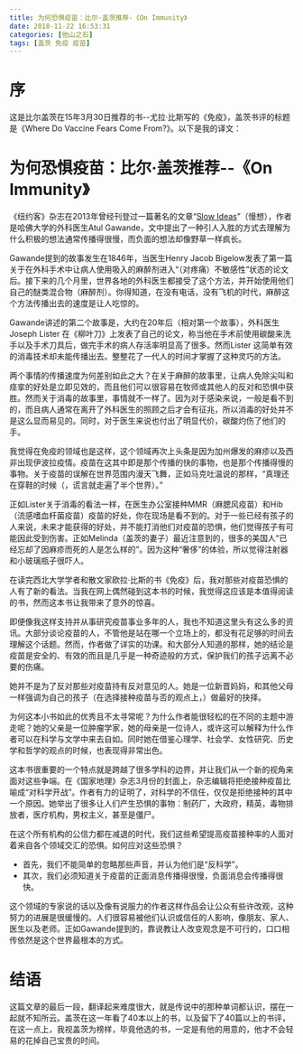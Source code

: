 ```yaml
---
title: 为何恐惧疫苗：比尔·盖茨推荐-《On Immunity》
date: 2018-11-22 16:53:31
categories: [他山之石]
tags: [盖茨 免疫 疫苗] 
---
```

# 序

这是比尔盖茨在15年3月30日推荐的书--尤拉·比斯写的《免疫》，盖茨书评的标题是《Where Do Vaccine Fears Come From?》。以下是我的译文：
<!-- more -->

# 为何恐惧疫苗：比尔·盖茨推荐--《On Immunity》

《纽约客》杂志在2013年曾经刊登过一篇著名的文章“[Slow Ideas](http://www.newyorker.com/magazine/2013/07/29/slow-ideas)”（慢想），作者是哈佛大学的外科医生Atul Gawande，文中提出了一种引人入胜的方式去理解为什么积极的想法通常传播得很慢，而负面的想法却像野草一样疯长。

Gawande提到的故事发生在1846年，当医生Henry Jacob Bigelow发表了第一篇关于在外科手术中让病人使用吸入的麻醉剂进入“（对疼痛）不敏感性”状态的论文后。接下来的几个月里，世界各地的外科医生都接受了这个方法，并开始使用他们自己的醚类混合物（麻醉剂）。你得知道，在没有电话，没有飞机的时代，麻醉这个方法传播出去的速度是让人吃惊的。

Gawande讲述的第二个故事是，大约在20年后（相对第一个故事），外科医生Joseph Lister 在《柳叶刀》上发表了自己的论文，称当他在手术前使用碳酸来洗手以及手术刀具后，做完手术的病人存活率明显高了很多。然而Lister 这简单有效的消毒技术却未能传播出去。整整花了一代人的时间才掌握了这种灵巧的方法。

两个事情的传播速度为何差别如此之大？在关于麻醉的故事里，让病人免除尖叫和痉挛的好处是立即见效的，而且他们可以很容易在牧师或其他人的反对和恐惧中获胜。然而关于消毒的故事里，事情就不一样了。因为对于感染来说，一般是看不到的，而且病人通常在离开了外科医生的照顾之后才会有征兆，所以消毒的好处并不是这么显而易见的。同时，对于医生来说也付出了明显代价，碳酸灼伤了他们的手。

我觉得在免疫的领域也是这样，这个领域再次上头条是因为加州爆发的麻疹以及西非出现伊波拉疫情。疫苗在这其中即是那个传播的快的事物，也是那个传播得慢的事物。关于疫苗的误解在世界范围内漫天飞舞，正如马克吐温说的那样，“真理还在穿鞋的时候（，谎言就走遍了半个世界）。”


正如Lister关于消毒的看法一样，在医生办公室接种MMR（麻腮风疫苗）和Hib（流感嗜血杆菌疫苗）疫苗的好处，你在现场是看不到的。对于一些已经有孩子的人来说，未来才能获得的好处，并不能打消他们对疫苗的恐惧，他们觉得孩子有可能因此受到伤害。正如Melinda（盖茨的妻子）最近注意到的，很多的美国人“已经忘却了因麻疹而死的人是怎么样的”。因为这种“奢侈”的体验，所以觉得注射器和小玻璃瓶子很吓人。

在读完西北大学学者和散文家欧拉·比斯的书《免疫》后，我对那些对疫苗恐惧的人有了新的看法。当我在网上偶然碰到这本书的时候，我觉得这应该是本值得阅读的书，然而这本书让我带来了意外的惊喜。

即便像我这样支持并从事研究疫苗事业多年的人，我也不知道这里头有这么多的资讯。大部分谈论疫苗的人，不管他是站在哪一个立场上的，都没有花足够的时间去理解这个话题。然而，作者做了详实的功课。和大部分人知道的那样，她的结论是疫苗是安全的、有效的而且是几乎是一种奇迹般的方式，保护我们的孩子远离不必要的伤痛。

她并不是为了反对那些对疫苗持有反对意见的人。她是一位新晋妈妈，和其他父母一样强调为自己的孩子（在选择接种疫苗与否的观点上，）做最好的抉择。

为何这本小书如此的优秀且不太寻常呢？为什么作者能很轻松的在不同的主题中游走呢？她的父亲是一位肿瘤学家，她的母亲是一位诗人，或许这可以解释为什么作者可以在科学与文学中来去自如。同时她在借鉴心理学、社会学、女性研究、历史学和哲学的观点的时候，也表现得非常出色。

这本书很重要的一个特点就是跨越了很多学科的边界，并让我们从一个新的视角来面对这些争端。在《国家地理》杂志3月份的封面上，杂志编辑将拒绝接种疫苗比喻成“对科学开战”。作者有力的证明了，对科学的不信任，仅仅是拒绝接种的其中一个原因。她举出了很多让人们产生恐惧的事物：制药厂，大政府，精英，毒物排放者，医疗机构，男权主义，甚至是僵尸。

在这个所有机构的公信力都在减退的时代，我们这些希望提高疫苗接种率的人面对着来自各个领域交汇的恐惧。如何应对这些恐惧？
- 首先，我们不能简单的忽略那些声音，并认为他们是“反科学”。
- 其次，我们必须知道关于疫苗的正面消息传播得很慢，负面消息会传播得很快。

这个领域的专家说的话以及像有说服力的作者这样作品会让公众有些许改观，这种努力的进展是很缓慢的。人们很容易被他们认识或信任的人影响，像朋友、家人、医生以及老师。正如Gawande提到的，靠说教让人改变观念是不可行的，口口相传依然是这个世界最根本的方式。

# 结语

这篇文章的最后一段，翻译起来难度很大，就是传说中的那种单词都认识，摆在一起就不知所云。盖茨在这一年看了40本以上的书，以及留下了40篇以上的书评，在这一点上，我视盖茨为榜样，毕竟他选的书，一定是有他的用意的，他才不会轻易的花掉自己宝贵的时间。